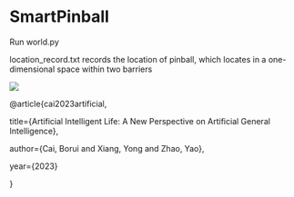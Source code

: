 # SmartPinball

Run world.py

location_record.txt records the location of pinball, which locates in a one-dimensional space within two barriers

![](https://github.com/brcai/SmartPinball/blob/main/demo.gif)

@article{cai2023artificial,

  title={Artificial Intelligent Life: A New Perspective on Artificial General Intelligence},
  
  author={Cai, Borui and Xiang, Yong and Zhao, Yao},
  
  year={2023}
  
}
